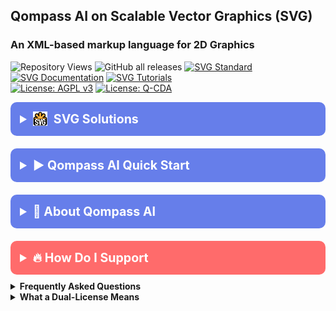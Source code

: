 <!-- /qompassai/svg/README.md -->

<!---------------- Qompass AI SVGs ----------------------->

<!-- -------------------------------------------------- -->

<!-- Copyright (C) 2025 Qompass AI, All rights reserved -->

<h2> Qompass AI on Scalable Vector Graphics (SVG) </h2>

<h3> An XML-based markup language for 2D Graphics </h3>

![Repository Views](https://komarev.com/ghpvc/?username=qompassai-svg)
![GitHub all releases](https://img.shields.io/github/downloads/qompassai/svg/total?style=flat-square)
[![SVG Standard](https://img.shields.io/badge/SVG-W3C-blueviolet?style=for-the-badge\&logo=svg\&logoColor=white)](https://developer.mozilla.org/docs/Web/SVG) <br>
[![SVG Documentation](https://img.shields.io/badge/SVG_Documentation-blue?style=flat-square)](https://developer.mozilla.org/docs/Web/SVG/Element/svg)
[![SVG Tutorials](https://img.shields.io/badge/SVG_Tutorials-green?style=flat-square)](https://github.com/topics/svg) <br>
[![License: AGPL v3](https://img.shields.io/badge/License-AGPL%20v3-blue.svg)](https://www.gnu.org/licenses/agpl-3.0) <a href="./LICENSE-QCDA"><img src="https://img.shields.io/badge/license-Q--CDA-lightgrey.svg"
alt="License: Q-CDA"></a>

</p>

 <details>
  <summary style="font-size: 1.4em; font-weight: bold; padding: 15px; background: #667eea; color: white; border-radius: 10px; cursor: pointer; margin: 10px 0;">
    <strong>
       <img src="./assets/svg_logo.svg" alt="SVG logo" style="height: 1.2em; vertical-align: -0.2em; margin-right: 0.25em;" />
      SVG Solutions
    </strong>
  </summary>
  <div style="background: #f8f9fa; padding: 15px; border-radius: 5px; margin-top: 10px; font-family: monospace;">

* [![Attention Mechanism](./assets/attention.svg)](./assets/attention.svg) Attention Mechanism
* [![Qompass Monero QR-Code](./assets/monero-qr.svg)](./assets/monero-qr.svg) Qompass AI Monero SVG

  </div>

</details>

<details>
  <summary style="font-size: 1.4em; font-weight: bold; padding: 15px; background: #667eea; color: white; border-radius: 10px; cursor: pointer; margin: 10px 0;">
    <strong>▶️ Qompass AI Quick Start</strong>
  </summary>
  <div style="background: #f8f9fa; padding: 15px; border-radius: 5px; margin-top: 10px; font-family: monospace;">

```bash
bash <(curl -L https://raw.githubusercontent.com/qompassai/svg/main/scripts/quickstart.sh)
```

  </div>
  <blockquote style="font-size: 1.2em; line-height: 1.8; padding: 25px; background: #f8f9fa; border-left: 6px solid #667eea; border-radius: 8px; margin: 15px 0; box-shadow: 0 2px 8px rgba(0,0,0,0.1);">
    <details>
      <summary style="font-size: 1em; font-weight: bold; padding: 10px; background: #e9ecef; color: #333; border-radius: 5px; cursor: pointer; margin: 10px 0;">
        <strong>📄 We advise you read the script BEFORE running it 😉</strong>
      </summary>
      <pre style="background: #fff; padding: 15px; border-radius: 5px; border: 1px solid #ddd; overflow-x: auto;">
#!/bin/sh
# /qompassai/svg/scripts/quickstart.sh
# Qompass AI · SVG Quickstart
# Copyright (C) 2025 Qompass AI
######################################
set -eu
IFS=' 	
'
LOCAL_PREFIX="$HOME/.local"
BIN_DIR="$LOCAL_PREFIX/bin"
CONFIG_DIR="$HOME/.config/svg"
DATA_DIR="$HOME/.local/share/svg"
mkdir -p "$BIN_DIR" "$CONFIG_DIR" "$DATA_DIR"
export PATH="$BIN_DIR:$PATH"
detect_platform() {
        OS="unknown"
        ARCH="unknown"
        uname_s=$(uname -s)
        uname_m=$(uname -m)
        case "$uname_s" in
        Linux*) OS="linux" ;;
        Darwin*) OS="macos" ;;
        CYGWIN* | MINGW* | MSYS*) OS="windows" ;;
        esac
        case "$uname_m" in
        x86_64 | amd64) ARCH="x86_64" ;;
        aarch64 | arm64) ARCH="aarch64" ;;
        *) ARCH="$uname_m" ;;
        esac
}
add_path_to_shell_rc() {
        rcfile=$1
        path_line="export PATH=\"$BIN_DIR:\$PATH\""
        if [ -f "$rcfile" ] && ! grep -Fq "$path_line" "$rcfile"; then
                printf '\n# Added by Qompass AI SVG quickstart\n%s\n' "$path_line" >>"$rcfile"
                echo " → Added PATH to $rcfile"
        fi
}
userspace_install() {
        tool="$1"
        recommend="$2"
        fallback="$3"
        prompt_msg="$tool is missing and userspace install will be attempted."
        printf "\n⚠ $prompt_msg\nMethod: %s\nProceed? [Y/n]: " "$recommend"
        read -r resp
        resp=${resp:-Y}
        case "$resp" in
        Y | y)
                echo "[info] Installing $tool..."
                eval "$recommend" || {
                        echo "[warn] Failed userspace install. $fallback"
                }
                ;;
        *)
                echo "[info] Skipped $tool."
                ;;
        esac
}
check_tools() {
        detect_platform
        echo "Checking SVG utilities for $OS ($ARCH)"
        NPM_GLOBAL="$LOCAL_PREFIX/npm-global"
        mkdir -p "$NPM_GLOBAL/bin"
        ensure_tool() {
                tool="$1"
                npm_package="$2"
                download_msg="$3"
                if ! command -v "$tool" >/dev/null 2>&1; then
                        if command -v npm >/dev/null 2>&1; then
                                userspace_install "$tool" "npm install -g $npm_package --prefix=\"$NPM_GLOBAL\"" "$download_msg"
                                export PATH="$NPM_GLOBAL/bin:$PATH"
                                if [ -x "$NPM_GLOBAL/bin/$tool" ]; then
                                        ln -sf "$NPM_GLOBAL/bin/$tool" "$BIN_DIR/$tool"
                                fi
                        else
                                echo "❗ $tool missing and npm is not in your PATH."
                                echo "   $download_msg"
                        fi
                fi
        }
        ensure_tool "svgo" "@svgo/cli" "See https://github.com/svg/svgo or install via npm globally after you have npm."
        ensure_tool "mjcli" "mathjax-node-cli" "See https://github.com/mathjax/mathjax-node-cli or install with npm when available."
        if ! command -v inkscape >/dev/null 2>&1; then
                case "$OS" in
                linux)
                        printf "\nInkscape missing. Download AppImage from https://inkscape.org/release/ or install via flatpak:\n  flatpak install org.inkscape.Inkscape\nProceed to download manually and re-run? [Y/n]: "
                        read -r resp
                        :
                        ;;
                macos)
                        printf "\nInkscape missing. Download from https://inkscape.org/release/mac-os-x/ or install via brew:\n  brew install --cask inkscape\nProceed to download manually and re-run? [Y/n]: "
                        read -r resp
                        :
                        ;;
                windows)
                        echo "Inkscape missing. Get the Windows installer from https://inkscape.org/ and add it to your PATH."
                        ;;
                esac
        fi
        if ! command -v potrace >/dev/null 2>&1; then
                printf "\nPotrace missing. To install userspace binary, see https://potrace.sourceforge.net/download.html (or use system package manager if comfortable).\n"
        fi
        # rsvg-convert: SVG rasterizer
        if ! command -v rsvg-convert >/dev/null 2>&1; then
                printf "\nLibRSVG/rsvg-convert missing (for SVG to PNG or ASCII previews).\n"
                case "$OS" in
                linux) echo "Try: flatpak install org.gnome.Librsvg or install via package manager." ;;
                macos) echo "Try: brew install librsvg" ;;
                windows) echo "Not easily available on Windows as CLI. View SVG in browser instead." ;;
                esac
        fi
        if ! command -v img2txt >/dev/null 2>&1; then
                printf "\nimg2txt (ASCII preview) missing. For Linux/macOS, install libcaca/caca-utils if desired. Not required.\n"
        fi
        echo "✅ SVG user toolchain checks finished."
}
main_menu() {
        printf '\n'
        printf '╭────────────────────────────────────────────╮\n'
        printf '│        Qompass AI · SVG Quick‑Start        │\n'
        printf '╰────────────────────────────────────────────╯\n'
        printf '\nSelect an option:\n'
        printf ' 1) Install/check SVG tools for your system (all userspace)\n'
        printf ' 2) Convert LaTeX to SVG (LaTeX → SVG math with mjcli)\n'
        printf ' 3) Preview an SVG in terminal as ASCII (if tools installed)\n'
        printf ' a) Run all setup steps & suggest PATH updates\n'
        printf ' q) Quit\n\n'
        printf 'Your choice [1]: '
        read -r choice
        choice=${choice:-1}
        case "$choice" in
        1)
                check_tools
                ;;
        2)
                if ! command -v mjcli >/dev/null 2>&1; then
                        userspace_install "mjcli" "npm install -g mathjax-node-cli --prefix=\"$LOCAL_PREFIX/npm-global\"" "See https://github.com/mathjax/mathjax-node-cli"
                        export PATH="$LOCAL_PREFIX/npm-global/bin:$PATH"
                        [ -x "$LOCAL_PREFIX/npm-global/bin/mjcli" ] && ln -sf "$LOCAL_PREFIX/npm-global/bin/mjcli" "$BIN_DIR/mjcli"
                fi
                printf "\nEnter a LaTeX math expression (one line): "
                read -r eqn
                echo "$eqn" | mjcli --svg --math "$(cat)" >"$DATA_DIR/formula.svg"
                echo "→ Saved SVG to $DATA_DIR/formula.svg"
                ;;
        3)
                printf "Enter SVG file path to preview: "
                read -r svgfile
                if [ -f "$svgfile" ] && command -v rsvg-convert >/dev/null 2>&1 && command -v img2txt >/dev/null 2>&1; then
                        rsvg-convert -h 20 "$svgfile" | img2txt -
                else
                        echo "Required tools (rsvg-convert and/or img2txt) not installed or file missing."
                fi
                ;;
        a | A)
                check_tools
                add_path_to_shell_rc "$HOME/.bashrc"
                add_path_to_shell_rc "$HOME/.zshrc"
                add_path_to_shell_rc "$HOME/.profile"
                echo "→ Userspace PATHs suggested. Open a new shell or source your rc file."
                ;;
        q | Q)
                echo "Goodbye!"
                exit 0
                ;;
        *)
                echo "❌ Invalid option."
                main_menu
                ;;
        esac
}
main() {
        main_menu
}
main "$@"
exit 0</pre> </details> <p>Or, <a href="https://github.com/qompassai/svg/blob/main/scripts/quickstart.sh" target="_blank">View the quickstart script</a>.</p>

  </blockquote>
</details>

</blockquote>
</details>

<details>
<summary style="font-size: 1.4em; font-weight: bold; padding: 15px; background: #667eea; color: white; border-radius: 10px; cursor: pointer; margin: 10px 0;"><strong>🧭 About Qompass AI</strong></summary>
<blockquote style="font-size: 1.2em; line-height: 1.8; padding: 25px; background: #f8f9fa; border-left: 6px solid #667eea; border-radius: 8px; margin: 15px 0; box-shadow: 0 2px 8px rgba(0,0,0,0.1);">

<div align="center">
  <p>Matthew A. Porter<br>
  Former Intelligence Officer<br>
  Educator & Learner<br>
  DeepTech Founder & CEO</p>
</div>

<h3>Publications</h3>
  <p>
    <a href="https://orcid.org/0000-0002-0302-4812">
      <img src="https://img.shields.io/badge/ORCID-0000--0002--0302--4812-green?style=flat-square&logo=orcid" alt="ORCID">
    </a>
    <a href="https://www.researchgate.net/profile/Matt-Porter-7">
      <img src="https://img.shields.io/badge/ResearchGate-Open--Research-blue?style=flat-square&logo=researchgate" alt="ResearchGate">
    </a>
    <a href="https://zenodo.org/communities/qompassai">
      <img src="https://img.shields.io/badge/Zenodo-Publications-blue?style=flat-square&logo=zenodo" alt="Zenodo">
    </a>
  </p>

<h3>Developer Programs</h3>

[![NVIDIA Developer](https://img.shields.io/badge/NVIDIA-Developer_Program-76B900?style=for-the-badge\&logo=nvidia\&logoColor=white)](https://developer.nvidia.com/)
[![Meta Developer](https://img.shields.io/badge/Meta-Developer_Program-0668E1?style=for-the-badge\&logo=meta\&logoColor=white)](https://developers.facebook.com/)
[![HackerOne](https://img.shields.io/badge/-HackerOne-%23494649?style=for-the-badge\&logo=hackerone\&logoColor=white)](https://hackerone.com/phaedrusflow)
[![HuggingFace](https://img.shields.io/badge/HuggingFace-qompass-yellow?style=flat-square\&logo=huggingface)](https://huggingface.co/qompass)
[![Epic Games Developer](https://img.shields.io/badge/Epic_Games-Developer_Program-313131?style=for-the-badge\&logo=epic-games\&logoColor=white)](https://dev.epicgames.com/)

<h3>Professional Profiles</h3>
  <p>
    <a href="https://www.linkedin.com/in/matt-a-porter-103535224/">
      <img src="https://img.shields.io/badge/LinkedIn-Matt--Porter-blue?style=flat-square&logo=linkedin" alt="Personal LinkedIn">
    </a>
    <a href="https://www.linkedin.com/company/95058568/">
      <img src="https://img.shields.io/badge/LinkedIn-Qompass--AI-blue?style=flat-square&logo=linkedin" alt="Startup LinkedIn">
    </a>
  </p>

<h3>Social Media</h3>
  <p>
    <a href="https://twitter.com/PhaedrusFlow">
      <img src="https://img.shields.io/badge/Twitter-@PhaedrusFlow-blue?style=flat-square&logo=twitter" alt="X/Twitter">
    </a>
    <a href="https://www.instagram.com/phaedrusflow">
      <img src="https://img.shields.io/badge/Instagram-phaedrusflow-purple?style=flat-square&logo=instagram" alt="Instagram">
    </a>
    <a href="https://www.youtube.com/@qompassai">
      <img src="https://img.shields.io/badge/YouTube-QompassAI-red?style=flat-square&logo=youtube" alt="Qompass AI YouTube">
    </a>
  </p>

</blockquote>
</details>

<details>
<summary style="font-size: 1.4em; font-weight: bold; padding: 15px; background: #ff6b6b; color: white; border-radius: 10px; cursor: pointer; margin: 10px 0;"><strong>🔥 How Do I Support</strong></summary>
<blockquote style="font-size: 1.2em; line-height: 1.8; padding: 25px; background: #fff5f5; border-left: 6px solid #ff6b6b; border-radius: 8px; margin: 15px 0; box-shadow: 0 2px 8px rgba(0,0,0,0.1);">

<div align="center">

<table>
<tr>
<th align="center">🏛️ Qompass AI Pre-Seed Funding 2023-2025</th>
<th align="center">🏆 Amount</th>
<th align="center">📅 Date</th>
</tr>
<tr>
<td><a href="https://github.com/qompassai/r4r" title="RJOS/Zimmer Biomet Research Grant Repository">RJOS/Zimmer Biomet Research Grant</a></td>
<td align="center">$30,000</td>
<td align="center">March 2024</td>
</tr>
<tr>
<td><a href="https://github.com/qompassai/PathFinders" title="GitHub Repository">Pathfinders Intern Program</a><br>
<small><a href="https://www.linkedin.com/posts/evergreenbio_bioscience-internships-workforcedevelopment-activity-7253166461416812544-uWUM/" target="_blank">View on LinkedIn</a></small></td>
<td align="center">$2,000</td>
<td align="center">October 2024</td>
</tr>
</table>

<br>
<h4>🤝 How To Support Our Mission</h4>

[![GitHub Sponsors](https://img.shields.io/badge/GitHub-Sponsor-EA4AAA?style=for-the-badge\&logo=github-sponsors\&logoColor=white)](https://github.com/sponsors/phaedrusflow)
[![Patreon](https://img.shields.io/badge/Patreon-Support-F96854?style=for-the-badge\&logo=patreon\&logoColor=white)](https://patreon.com/qompassai)
[![Liberapay](https://img.shields.io/badge/Liberapay-Donate-F6C915?style=for-the-badge\&logo=liberapay\&logoColor=black)](https://liberapay.com/qompassai)
[![Open Collective](https://img.shields.io/badge/Open%20Collective-Support-7FADF2?style=for-the-badge\&logo=opencollective\&logoColor=white)](https://opencollective.com/qompassai)
[![Buy Me A Coffee](https://img.shields.io/badge/Buy%20Me%20A%20Coffee-Support-FFDD00?style=for-the-badge\&logo=buy-me-a-coffee\&logoColor=black)](https://www.buymeacoffee.com/phaedrusflow)

<details markdown="1">
<summary><strong>🔐 Cryptocurrency Donations</strong></summary>

**Monero (XMR):**

<div align="center">
  <img src="./assets/monero-qr.png" alt="Monero QR Code" width="180">
</div>

<div style="margin: 10px 0;">
    <code>42HGspSFJQ4MjM5ZusAiKZj9JZWhfNgVraKb1eGCsHoC6QJqpo2ERCBZDhhKfByVjECernQ6KeZwFcnq8hVwTTnD8v4PzyH</code>
  </div>

<button onclick="navigator.clipboard.writeText('42HGspSFJQ4MjM5ZusAiKZj9JZWhfNgVraKb1eGCsHoC6QJqpo2ERCBZDhhKfByVjECernQ6KeZwFcnq8hVwTTnD8v4PzyH')" style="padding: 6px 12px; background: #FF6600; color: white; border: none; border-radius: 4px; cursor: pointer;">
    📋 Copy Address
  </button>
<p><i>Funding helps us continue our research at the intersection of AI, healthcare, and education</i></p>

</blockquote>
</details>
</details>

<details id="FAQ">
  <summary><strong>Frequently Asked Questions</strong></summary>

### Q: How do you mitigate against bias?

**TLDR - we do math to make AI ethically useful**

### A: We delineate between mathematical bias (MB) - a fundamental parameter in neural network equations - and algorithmic/social bias (ASB). While MB is optimized during model training through backpropagation, ASB requires careful consideration of data sources, model architecture, and deployment strategies. We implement attention mechanisms for improved input processing and use legal open-source data and secure web-search APIs to help mitigate ASB.

[AAMC AI Guidelines | One way to align AI against ASB](https://www.aamc.org/about-us/mission-areas/medical-education/principles-ai-use)

### AI Math at a glance

## Forward Propagation Algorithm

$$
y = w\_1x\_1 + w\_2x\_2 + ... + w\_nx\_n + b
$$

Where:

* $y$ represents the model output
* $(x\_1, x\_2, ..., x\_n)$ are input features
* $(w\_1, w\_2, ..., w\_n)$ are feature weights
* $b$ is the bias term

### Neural Network Activation

For neural networks, the bias term is incorporated before activation:

$$
z = \sum\_{i=1}^{n} w\_ix\_i + b
$$
$$
a = \sigma(z)
$$

Where:

* $z$ is the weighted sum plus bias
* $a$ is the activation output
* $\sigma$ is the activation function

### Attention Mechanism- aka what makes the Transformer (The "T" in ChatGPT) powerful

* [Attention High level overview video](https://www.youtube.com/watch?v=fjJOgb-E41w)

* [Attention Is All You Need Arxiv Paper](https://arxiv.org/abs/1706.03762)

The Attention mechanism equation is:

$$
\text{Attention}(Q, K, V) = \text{softmax}\left( \frac{QK^T}{\sqrt{d\_k}} \right) V
$$

Where:

* $Q$ represents the Query matrix
* $K$ represents the Key matrix
* $V$ represents the Value matrix
* $d\_k$ is the dimension of the key vectors
* $\text{softmax}(\cdot)$ normalizes scores to sum to 1

### Q: Do I have to buy a Linux computer to use this? I don't have time for that!

### A: No. You can run Linux and/or the tools we share alongside your existing operating system:

* Windows users can use Windows Subsystem for Linux [WSL](https://learn.microsoft.com/en-us/windows/wsl/install)
* Mac users can use [Homebrew](https://brew.sh/)
* The code-base instructions were developed with both beginners and advanced users in mind.

### Q: Do you have to get a masters in AI?

### A: Not if you don't want to. To get competent enough to get past ChatGPT dependence at least, you just need a computer and a beginning's mindset. Huggingface is a good place to start.

* [Huggingface](https://docs.google.com/presentation/d/1IkzESdOwdmwvPxIELYJi8--K3EZ98_cL6c5ZcLKSyVg/edit#slide=id.p)

### Q: What makes a "small" AI model?

### A: AI models ~=10 billion(10B) parameters and below. For comparison, OpenAI's GPT4o contains approximately 200B parameters.

</details>

<details id="Dual-License Notice">
  <summary><strong>What a Dual-License Means</strong></summary>

### Protection for Vulnerable Populations

The dual licensing aims to address the cybersecurity gap that disproportionately affects underserved populations. As highlighted by recent attacks<sup><a href="#ref1">\[1]</a></sup>, low-income residents, seniors, and foreign language speakers face higher-than-average risks of being victims of cyberattacks. By offering both open-source and commercial licensing options, we encourage the development of cybersecurity solutions that can reach these vulnerable groups while also enabling sustainable development and support.

### Preventing Malicious Use

The AGPL-3.0 license ensures that any modifications to the software remain open source, preventing bad actors from creating closed-source variants that could be used for exploitation. This is especially crucial given the rising threats to vulnerable communities, including children in educational settings. The attack on Minneapolis Public Schools, which resulted in the leak of 300,000 files and a $1 million ransom demand, highlights the importance of transparency and security<sup><a href="#ref8">\[8]</a></sup>.

### Addressing Cybersecurity in Critical Sectors

The commercial license option allows for tailored solutions in critical sectors such as healthcare, which has seen significant impacts from cyberattacks. For example, the recent Change Healthcare attack<sup><a href="#ref4">\[4]</a></sup> affected millions of Americans and caused widespread disruption for hospitals and other providers. In January 2025, CISA<sup><a href="#ref2">\[2]</a></sup> and FDA<sup><a href="#ref3">\[3]</a></sup> jointly warned of critical backdoor vulnerabilities in Contec CMS8000 patient monitors, revealing how medical devices could be compromised for unauthorized remote access and patient data manipulation.

### Supporting Cybersecurity Awareness

The dual licensing model supports initiatives like the Cybersecurity and Infrastructure Security Agency (CISA) efforts to improve cybersecurity awareness<sup><a href="#ref7">\[7]</a></sup> in "target rich" sectors, including K-12 education<sup><a href="#ref5">\[5]</a></sup>. By allowing both open-source and commercial use, we aim to facilitate the development of tools that support these critical awareness and protection efforts.

### Bridging the Digital Divide

The unfortunate reality is that too many individuals and organizations have gone into a frenzy in every facet of our daily lives<sup><a href="#ref6">\[6]</a></sup>. These unfortunate folks identify themselves with their talk of "10X" returns and building towards Artificial General Intelligence aka "AGI" while offering GPT wrappers. Our dual licensing approach aims to acknowledge this deeply concerning predatory paradigm with clear eyes while still operating to bring the best parts of the open-source community with our services and solutions.

### Recent Cybersecurity Attacks

Recent attacks underscore the importance of robust cybersecurity measures:

* The Change Healthcare cyberattack in February 2024 affected millions of Americans and caused significant disruption to healthcare providers.
* The White House and Congress jointly designated October 2024 as Cybersecurity Awareness Month. This designation comes with over 100 actions that align the Federal government and public/private sector partners are taking to help every man, woman, and child to safely navigate the age of AI.

By offering both open source and commercial licensing options, we strive to create a balance that promotes innovation and accessibility. We address the complex cybersecurity challenges faced by vulnerable populations and critical infrastructure sectors as the foundation of our solutions, not an afterthought.

### References

<div id="footnotes">
<p id="ref1"><strong>[1]</strong> <a href="https://www.whitehouse.gov/briefing-room/statements-releases/2024/10/02/international-counter-ransomware-initiative-2024-joint-statement/">International Counter Ransomware Initiative 2024 Joint Statement</a></p>

<p id="ref2"><strong>[2]</strong> <a href="https://www.cisa.gov/sites/default/files/2025-01/fact-sheet-contec-cms8000-contains-a-backdoor-508c.pdf">Contec CMS8000 Contains a Backdoor</a></p>

<p id="ref3"><strong>[3]</strong> <a href="https://www.aha.org/news/headline/2025-01-31-cisa-fda-warn-vulnerabilities-contec-patient-monitors">CISA, FDA warn of vulnerabilities in Contec patient monitors</a></p>

<p id="ref4"><strong>[4]</strong> <a href="https://www.chiefhealthcareexecutive.com/view/the-top-10-health-data-breaches-of-the-first-half-of-2024">The Top 10 Health Data Breaches of the First Half of 2024</a></p>

<p id="ref5"><strong>[5]</strong> <a href="https://www.cisa.gov/K12Cybersecurity">CISA's K-12 Cybersecurity Initiatives</a></p>

<p id="ref6"><strong>[6]</strong> <a href="https://www.ftc.gov/business-guidance/blog/2024/09/operation-ai-comply-continuing-crackdown-overpromises-ai-related-lies">Federal Trade Commission Operation AI Comply: continuing the crackdown on overpromises and AI-related lies</a></p>

<p id="ref7"><strong>[7]</strong> <a href="https://www.whitehouse.gov/briefing-room/presidential-actions/2024/09/30/a-proclamation-on-cybersecurity-awareness-month-2024/">A Proclamation on Cybersecurity Awareness Month, 2024</a></p>

<p id="ref8"><strong>[8]</strong> <a href="https://therecord.media/minneapolis-schools-say-data-breach-affected-100000/">Minneapolis school district says data breach affected more than 100,000 people</a></p>
</div>
</details>
